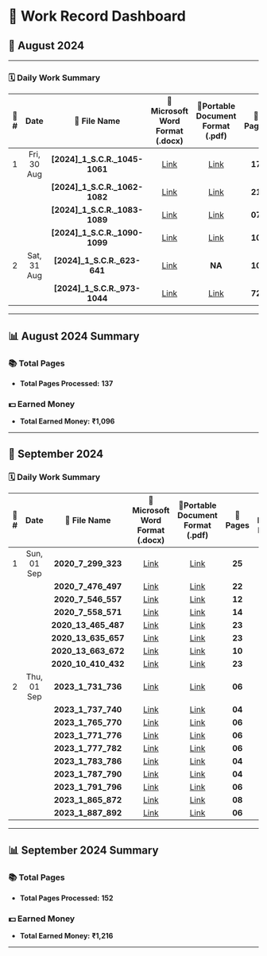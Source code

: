 # 🎯 **Work Record Dashboard**

## 📅 **August 2024**

---

### 🗓️ **Daily Work Summary**

| 🔢 **#** | **Date**          | 📁 **File Name**                         | 📄**Microsoft Word Format (.docx)**                  | 📑**Portable Document Format (.pdf)**        | 📄 **Pages**  | 💵 **Earned Money** |
|:-------:|:-----------------:|:-----------------------------------------:|:--------------------------------------------:|:-------------------------------------------:|:------------:|:-------------------:|
| 1       | Fri, 30 Aug       | **[2024]_1_S.C.R._1045-1061**             | [Link](Files/[2024]_1_S.C.R._1045-1061.docx) | [Link](Files/[2024]_1_S.C.R._1045-1061.pdf) | **17**       | **136**             |
|         |                   | **[2024]_1_S.C.R._1062-1082**             | [Link](Files/[2024]_1_S.C.R._1062-1082.docx) | [Link](Files/[2024]_1_S.C.R._1062-1082.pdf) | **21**       | **168**             |
|         |                   | **[2024]_1_S.C.R._1083-1089**             | [Link](Files/[2024]_1_S.C.R._1083-1089.docx) | [Link](Files/[2024]_1_S.C.R._1083-1089.pdf) | **07**       | **56**              |
|         |                   | **[2024]_1_S.C.R._1090-1099**             | [Link](Files/[2024]_1_S.C.R._1090-1099.docx) | [Link](Files/[2024]_1_S.C.R._1090-1099.pdf) | **10**       | **80**              |
| 2       | Sat, 31 Aug       | **[2024]_1_S.C.R._623-641**               | [Link](Files/[2024]_1_S.C.R._623-641.docx)   | **NA**                                      | **10**       | **80**              |
|         |                   | **[2024]_1_S.C.R._973-1044**              | [Link](Files/[2024]_1_S.C.R._973-1044.docx)  | [Link](Files/[2024]_1_S.C.R._973-1044.pdf)  | **72**       | **576**             |

---

## 📊 **August 2024 Summary**

### 📚 **Total Pages**
- **Total Pages Processed:** **137**

### 💵 **Earned Money**
- **Total Earned Money:** **₹1,096**

---

## 📅 **September 2024**

### 🗓️ **Daily Work Summary**

| 🔢 **#** | **Date**         | 📁 **File Name**               | 📄**Microsoft Word Format (.docx)**           | 📑**Portable Document Format (.pdf)**      | 📄 **Pages**  | 💵 **Earned Money**  |
|:-------:|:----------------:|:-------------------------------:|:-------------------------------------:|:-----------------------------------------:|:------------:|:-----------------------------:|
| 1       | Sun, 01 Sep      | **2020_7_299_323**              | [Link](Files/2020_7_299_323.docx)     | [Link](Files/2020_7_299_323.pdf)          | **25**       | **200**                       |
|         |                  |  **2020_7_476_497**             | [Link](Files/2020_7_476_497.docx)     | [Link](Files/2020_7_476_497.pdf)          | **22**       | **176**                       |
|         |                  | **2020_7_546_557**              | [Link](Files/2020_7_546_557.docx)     | [Link](Files/2020_7_546_557.pdf)          | **12**       | **96**                        |
|         |                  | **2020_7_558_571**              | [Link](Files/2020_7_558_571.docx)     | [Link](Files/2020_7_558_571.pdf)          | **14**       | **112**                       |
|         |                  | **2020_13_465_487**             | [Link](Files/2020_13_465_487.docx)    | [Link](Files/2020_13_465_487.pdf)         | **23**       | **184**                       |
|         |                  | **2020_13_635_657**             | [Link](Files/2020_13_635_657.docx)    | [Link](Files/2020_13_635_657.pdf)         | **23**       | **184**                       |
|         |                  | **2020_13_663_672**             | [Link](Files/2020_13_663_672.docx)    | [Link](Files/2020_13_663_672.pdf)         | **10**       | **80**                        |
|         |                  | **2020_10_410_432**             | [Link](Files/2020_10_410_432.docx)    | [Link](Files/2020_10_410_432.pdf)         | **23**       | **184**                       |
| 2       | Thu, 01 Sep      | **2023_1_731_736**              | [Link](Files/2023_1_731_736.docx)     | [Link](Files/2023_1_731_736.pdf)          | **06**       | **48**                        |
|         |                  | **2023_1_737_740**              | [Link](Files/2023_1_737_740.docx)     | [Link](Files/2023_1_737_740.pdf)          | **04**       | **32**                        |
|         |                  | **2023_1_765_770**              | [Link](Files/2023_1_765_770.docx)     | [Link](Files/2023_1_765_770.pdf)          | **06**       | **48**                        |
|         |                  | **2023_1_771_776**              | [Link](Files/2023_1_771_776.docx)     | [Link](Files/2023_1_771_776.pdf)          | **06**       | **48**                        |
|         |                  | **2023_1_777_782**              | [Link](Files/2023_1_777_782.docx)     | [Link](Files/2023_1_777_782.pdf)          | **06**       | **48**                        |
|         |                  | **2023_1_783_786**              | [Link](Files/2023_1_783_786.docx)     | [Link](Files/2023_1_783_786.pdf)          | **04**       | **200**                       |
|         |                  | **2023_1_787_790**              | [Link](Files/2023_1_787_790.docx)     | [Link](Files/2023_1_787_790.pdf)          | **04**       | **32**                        |
|         |                  | **2023_1_791_796**              | [Link](Files/2023_1_791_796.docx)     | [Link](Files/2023_1_791_796.pdf)          | **06**       | **48**                        |
|         |                  | **2023_1_865_872**              | [Link](Files/2023_1_865_872.docx)     | [Link](Files/2023_1_865_872.pdf)          | **08**       | **64**                        |
|         |                  | **2023_1_887_892**              | [Link](Files/2023_1_887_892.docx)     | [Link](Files/2023_1_887_892.pdf)          | **06**       | **48**                        |

---

## 📊 **September 2024 Summary**

### 📚 **Total Pages**
- **Total Pages Processed:** **152**

### 💵 **Earned Money**
- **Total Earned Money:** **₹1,216**

---



